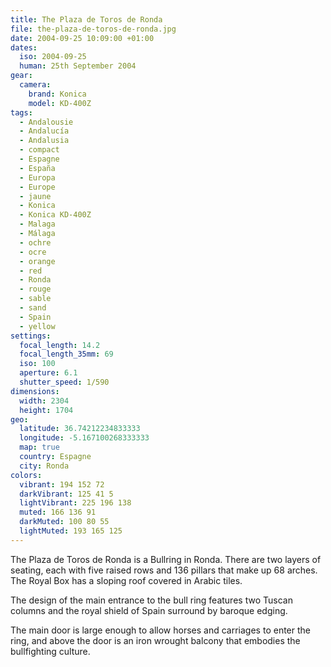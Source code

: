 ```yaml
---
title: The Plaza de Toros de Ronda
file: the-plaza-de-toros-de-ronda.jpg
date: 2004-09-25 10:09:00 +01:00
dates:
  iso: 2004-09-25
  human: 25th September 2004
gear:
  camera:
    brand: Konica
    model: KD-400Z
tags:
  - Andalousie
  - Andalucía
  - Andalusia
  - compact
  - Espagne
  - España
  - Europa
  - Europe
  - jaune
  - Konica
  - Konica KD-400Z
  - Malaga
  - Málaga
  - ochre
  - ocre
  - orange
  - red
  - Ronda
  - rouge
  - sable
  - sand
  - Spain
  - yellow
settings:
  focal_length: 14.2
  focal_length_35mm: 69
  iso: 100
  aperture: 6.1
  shutter_speed: 1/590
dimensions:
  width: 2304
  height: 1704
geo:
  latitude: 36.74212234833333
  longitude: -5.167100268333333
  map: true
  country: Espagne
  city: Ronda
colors:
  vibrant: 194 152 72
  darkVibrant: 125 41 5
  lightVibrant: 225 196 138
  muted: 166 136 91
  darkMuted: 100 80 55
  lightMuted: 193 165 125
---
```


The Plaza de Toros de Ronda is a Bullring in Ronda. There are two layers of seating, each with five raised rows and 136 pillars that make up 68 arches. The Royal Box has a sloping roof covered in Arabic tiles.

The design of the main entrance to the bull ring features two Tuscan columns and the royal shield of Spain surround by baroque edging. 

The main door is large enough to allow horses and carriages to enter the ring, and above the door is an iron wrought balcony that embodies the bullfighting culture.
